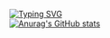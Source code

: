 
[![Typing SVG](https://readme-typing-svg.herokuapp.com?color=%2336BCF7&lines=plauboi,+milliardyr,+fylantrop,+terroist)](https://git.io/typing-svg)</br>
[![Anurag's GitHub stats](https://github-readme-stats.vercel.app/api?username=alerthw)](https://github.com/anuraghazra/github-readme-stats)
